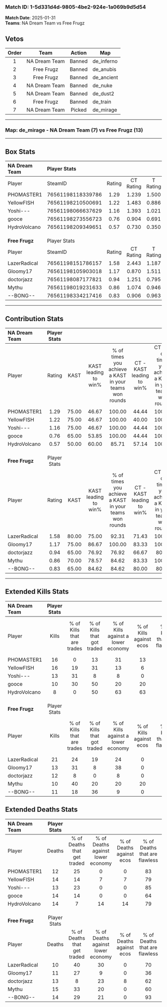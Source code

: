 ### Match ID: 1-5d331d4d-9805-4be2-924e-1a069b9d5d54  
**Match Date**: 2025-01-31  
**Teams**: NA Dream Team vs Free Frugz  

## Vetos  

| Order | Team | Action | Map |
| :---: | :--: | :----: | --- |
| 1 | NA Dream Team | Banned | de_inferno |
| 2 | Free Frugz | Banned | de_anubis |
| 3 | Free Frugz | Banned | de_ancient |
| 4 | NA Dream Team | Banned | de_nuke |
| 5 | NA Dream Team | Banned | de_dust2 |
| 6 | Free Frugz | Banned | de_train |
| 7 | NA Dream Team | Picked | de_mirage |

---  

### **Map**: de_mirage - NA Dream Team (7) vs Free Frugz (13)  
---  

## Box Stats  

| **NA Dream Team** | Player Stats      |        |           |          |       |      |       |         |        |      |     |
| :- | :- | :-: | :-: | :-: | :-: | :-: | :-: | :-: | :-: | :-: | :-: |
| Player            | SteamID           | Rating | CT Rating | T Rating | KAST  | ADR  | Kills | Assists | Deaths | K/D  | HS% |
| PHOMASTER1        | 76561198118339786 |  1.29  |   1.239   |  1.500   | 75.00 | 88.7 |  16   |    5    |   12   | 1.33 | 62  |
| YellowFISH        | 76561198210500691 |  1.22  |   1.483   |  0.886   | 75.00 | 82.1 |  16   |    5    |   14   | 1.14 | 62  |
| Yoshi---          | 76561198066637629 |  1.16  |   1.393   |  1.021   | 75.00 | 87.9 |  13   |   11    |   13   | 1.00 | 53  |
| gooce             | 76561198273556723 |  0.76  |   0.904   |  0.691   | 65.00 | 49.4 |  10   |    2    |   14   | 0.71 | 40  |
| HydroVolcano      | 76561198209349651 |  0.57  |   0.730   |  0.350   | 50.00 | 49.4 |   8   |    3    |   14   | 0.57 | 12  |
|                   |                   |        |           |          |       |      |       |         |        |      |     |
|                   |                   |        |           |          |       |      |       |         |        |      |     |
|                   |                   |        |           |          |       |      |       |         |        |      |     |
| **Free Frugz**    | Player Stats      |        |           |          |       |      |       |         |        |      |     |
| Player            | SteamID           | Rating | CT Rating | T Rating | KAST  | ADR  | Kills | Assists | Deaths | K/D  | HS% |
| LazerRadical      | 76561198151786157 |  1.58  |   2.443   |  1.187   | 80.00 | 90.8 |  21   |    1    |   10   | 2.10 | 66  |
| Gloomy17          | 76561198105903018 |  1.17  |   0.870   |  1.511   | 75.00 | 81.8 |  13   |    6    |   11   | 1.18 | 84  |
| doctorjazz        | 76561198087177821 |  0.94  |   1.251   |  0.795   | 65.00 | 67.4 |  12   |    3    |   13   | 0.92 | 41  |
| Mythu             | 76561198019231633 |  0.86  |   1.074   |  0.946   | 70.00 | 68.1 |  10   |    8    |   15   | 0.67 | 40  |
| --BONG--          | 76561198334217416 |  0.83  |   0.906   |  0.963   | 65.00 | 59.6 |  11   |    1    |   14   | 0.79 | 81  |
---  

## Contribution Stats  

| **NA Dream Team** | Player Stats |       |                      |                                                        |                           |                                                             |                          |                                                            |
| :- | :-: | :-: | :-: | :-: | :-: | :-: | :-: | :-: |
| Player            |    Rating    | KAST  | KAST leading to win% | % of times you achieve a KAST in your teams won rounds | CT - KAST leading to win% | CT - % of times you achieve a KAST in your teams won rounds | T - KAST leading to win% | T - % of times you achieve a KAST in your teams won rounds |
| PHOMASTER1        |     1.29     | 75.00 |        46.67         |                         100.00                         |           44.44           |                           100.00                            |          50.00           |                           100.00                           |
| YellowFISH        |     1.22     | 75.00 |        46.67         |                         100.00                         |           40.00           |                           100.00                            |          60.00           |                           100.00                           |
| Yoshi---          |     1.16     | 75.00 |        46.67         |                         100.00                         |           44.44           |                           100.00                            |          50.00           |                           100.00                           |
| gooce             |     0.76     | 65.00 |        53.85         |                         100.00                         |           44.44           |                           100.00                            |          75.00           |                           100.00                           |
| HydroVolcano      |     0.57     | 50.00 |        60.00         |                         85.71                          |           57.14           |                           100.00                            |          66.67           |                           66.67                            |
|                   |              |       |                      |                                                        |                           |                                                             |                          |                                                            |
|                   |              |       |                      |                                                        |                           |                                                             |                          |                                                            |
|                   |              |       |                      |                                                        |                           |                                                             |                          |                                                            |
| **Free Frugz**    | Player Stats |       |                      |                                                        |                           |                                                             |                          |                                                            |
| Player            |    Rating    | KAST  | KAST leading to win% | % of times you achieve a KAST in your teams won rounds | CT - KAST leading to win% | CT - % of times you achieve a KAST in your teams won rounds | T - KAST leading to win% | T - % of times you achieve a KAST in your teams won rounds |
| LazerRadical      |     1.58     | 80.00 |        75.00         |                         92.31                          |           71.43           |                           100.00                            |          77.78           |                           87.50                            |
| Gloomy17          |     1.17     | 75.00 |        86.67         |                         100.00                         |           83.33           |                           100.00                            |          88.89           |                           100.00                           |
| doctorjazz        |     0.94     | 65.00 |        76.92         |                         76.92                          |           66.67           |                            80.00                            |          85.71           |                           75.00                            |
| Mythu             |     0.86     | 70.00 |        78.57         |                         84.62                          |           83.33           |                           100.00                            |          75.00           |                           75.00                            |
| --BONG--          |     0.83     | 65.00 |        84.62         |                         84.62                          |           80.00           |                            80.00                            |          87.50           |                           87.50                            |
---  

## Extended Kills Stats  

| **NA Dream Team** | Player Stats |                            |                            |                                    |                         |                              |                                 |                                       |                    |           |
| :- | :-: | :-: | :-: | :-: | :-: | :-: | :-: | :-: | :-: | :-: |
| Player            |    Kills     | % of Kills that are trades | % of Kills that got traded | % of Kills against a lower economy | % of Kills against ecos | % of Kills that are flawless | % of Kills that are close duels | % of Kills that are assisted by flash | Pistol Round Kills | AWP Kills |
| PHOMASTER1        |      16      |             0              |             13             |                 31                 |           13            |              69              |               19                |                   0                   |         0          |     0     |
| YellowFISH        |      16      |             19             |             31             |                 13                 |            6            |              69              |                0                |                   0                   |         0          |     1     |
| Yoshi---          |      13      |             31             |             8              |                 8                  |            0            |              62              |                8                |                   0                   |         3          |     3     |
| gooce             |      10      |             30             |             50             |                 20                 |           20            |              60              |               30                |                   0                   |         0          |     1     |
| HydroVolcano      |      8       |             0              |             50             |                 63                 |           63            |              63              |                0                |                   0                   |         0          |     0     |
|                   |              |                            |                            |                                    |                         |                              |                                 |                                       |                    |           |
|                   |              |                            |                            |                                    |                         |                              |                                 |                                       |                    |           |
|                   |              |                            |                            |                                    |                         |                              |                                 |                                       |                    |           |
| **Free Frugz**    | Player Stats |                            |                            |                                    |                         |                              |                                 |                                       |                    |           |
| Player            |    Kills     | % of Kills that are trades | % of Kills that got traded | % of Kills against a lower economy | % of Kills against ecos | % of Kills that are flawless | % of Kills that are close duels | % of Kills that are assisted by flash | Pistol Round Kills | AWP Kills |
| LazerRadical      |      21      |             24             |             19             |                 24                 |            0            |              76              |                5                |                   0                   |         0          |     1     |
| Gloomy17          |      13      |             31             |             8              |                 38                 |            0            |              77              |                0                |                   0                   |         0          |     0     |
| doctorjazz        |      12      |             8              |             0              |                 8                  |            0            |              83              |                0                |                   0                   |         2          |     0     |
| Mythu             |      10      |             40             |             20             |                 20                 |           20            |              60              |                0                |                  20                   |         0          |     2     |
| --BONG--          |      11      |             18             |             36             |                 9                  |            0            |              64              |                9                |                   9                   |         0          |     2     |
## Extended Deaths Stats  

| **NA Dream Team** | Player Stats |                             |                                   |                          |                               |                            |                           |               |
| :- | :-: | :-: | :-: | :-: | :-: | :-: | :-: | :-: |
| Player            |    Deaths    | % of Deaths that get traded | % of Deaths against lower economy | % of Deaths against ecos | % of Deaths that are flawless | % of Deaths that are close | % of Deaths while blinded | Deaths to AWP |
| PHOMASTER1        |      12      |             25              |                 0                 |            0             |              83               |             8              |             0             |       1       |
| YellowFISH        |      14      |             14              |                 7                 |            7             |              79               |             0              |             7             |       0       |
| Yoshi---          |      13      |             23              |                 0                 |            0             |              85               |             0              |             0             |       1       |
| gooce             |      14      |             14              |                 0                 |            0             |              64               |             7              |             0             |       0       |
| HydroVolcano      |      14      |              7              |                14                 |            14            |              79               |             0              |            14             |       0       |
|                   |              |                             |                                   |                          |                               |                            |                           |               |
|                   |              |                             |                                   |                          |                               |                            |                           |               |
|                   |              |                             |                                   |                          |                               |                            |                           |               |
| **Free Frugz**    | Player Stats |                             |                                   |                          |                               |                            |                           |               |
| Player            |    Deaths    | % of Deaths that get traded | % of Deaths against lower economy | % of Deaths against ecos | % of Deaths that are flawless | % of Deaths that are close | % of Deaths while blinded | Deaths to AWP |
| LazerRadical      |      10      |             40              |                30                 |            0             |              70               |             0              |             0             |       0       |
| Gloomy17          |      11      |             27              |                 9                 |            0             |              36               |             18             |             0             |       1       |
| doctorjazz        |      13      |              8              |                23                 |            8             |              62               |             8              |             0             |       1       |
| Mythu             |      15      |             33              |                20                 |            0             |              60               |             27             |             0             |       0       |
| --BONG--          |      14      |             29              |                21                 |            0             |              93               |             0              |             0             |       1       |

